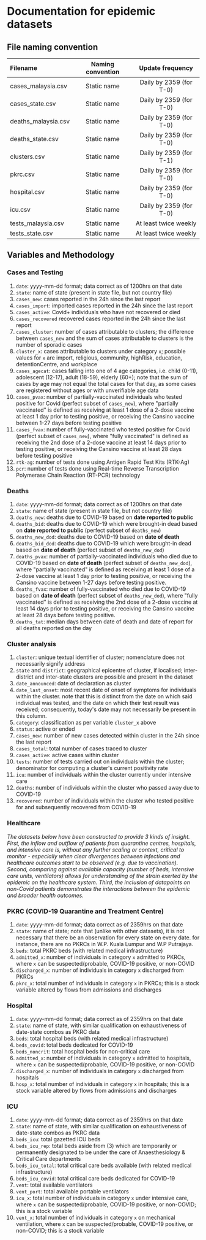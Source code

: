 # Documentation for epidemic datasets

## File naming convention

| Filename | Naming convention | Update frequency |
| :--- | :---: | :---: |
| cases_malaysia.csv | Static name | Daily by 2359 (for T-0) |
| cases_state.csv | Static name | Daily by 2359 (for T-0) |
| deaths_malaysia.csv | Static name | Daily by 2359 (for T-0) |
| deaths_state.csv | Static name | Daily by 2359 (for T-0) |
| clusters.csv | Static name | Daily by 2359 (for T-1) |
| pkrc.csv| Static name |  Daily by 2359 (for T-0) |
| hospital.csv | Static name |  Daily by 2359 (for T-0) |
| icu.csv | Static name |  Daily by 2359 (for T-0) |
| tests_malaysia.csv | Static name | At least twice weekly |
| tests_state.csv | Static name | At least twice weekly |

## Variables and Methodology

### Cases and Testing

1) `date`: yyyy-mm-dd format; data correct as of 1200hrs on that date
2) `state`: name of state (present in state file, but not country file)
3) `cases_new`: cases reported in the 24h since the last report
4) `cases_import`: imported cases reported in the 24h since the last report
5) `cases_active`: Covid+ individuals who have not recovered or died
6) `cases_recovered` recovered cases reported in the 24h since the last report
7) `cases_cluster`: number of cases attributable to clusters; the difference between `cases_new` and the sum of cases attributable to clusters is the number of sporadic cases
8) `cluster_x`: cases attributable to clusters under category `x`; possible values for `x` are import, religious, community, highRisk, education, detentionCentre, and workplace
9) `cases_agecat`: cases falling into one of 4 age categories, i.e. child (0-11), adolescent (12-17), adult (18-59), elderly (60+); note that the sum of cases by age may not equal the total cases for that day, as some cases are registered without ages or with unverifiable age data 
10) `cases_pvax`: number of partially-vaccinated individuals who tested positive for Covid (perfect subset of `cases_new`), where "partially vaccinated" is defined as receiving at least 1 dose of a 2-dose vaccine at least 1 day prior to testing positive, or receiving the Cansino vaccine between 1-27 days before testing positive
11) `cases_fvax`: number of fully-vaccinated who tested positive for Covid (perfect subset of `cases_new`), where "fully vaccinated" is defined as receiving the 2nd dose of a 2-dose vaccine at least 14 days prior to testing positive, or receiving the Cansino vaccine at least 28 days before testing positive
12) `rtk-ag`: number of tests done using Antigen Rapid Test Kits (RTK-Ag)
13) `pcr`: number of tests done using Real-time Reverse Transcription Polymerase Chain Reaction (RT-PCR) technology

### Deaths

1) `date`: yyyy-mm-dd format; data correct as of 1200hrs on that date
2) `state`: name of state (present in state file, but not country file)
3) `deaths_new`: deaths due to COVID-19 based on **date reported to public**
4) `deaths_bid`: deaths due to COVID-19 which were brought-in dead based on **date reported to public** (perfect subset of `deaths_new`)
5) `deaths_new_dod`: deaths due to COVID-19 based on **date of death**
6) `deaths_bid_dod`: deaths due to COVID-19 which were brought-in dead based on **date of death** (perfect subset of `deaths_new_dod`)
7) `deaths_pvax`: number of partially-vaccinated individuals who died due to COVID-19 based on **date of death** (perfect subset of `deaths_new_dod`), where "partially vaccinated" is defined as receiving at least 1 dose of a 2-dose vaccine at least 1 day prior to testing positive, or receiving the Cansino vaccine between 1-27 days before testing positive.
8) `deaths_fvax`: number of fully-vaccinated who died due to COVID-19 based on **date of death** (perfect subset of `deaths_new_dod`), where "fully vaccinated" is defined as receiving the 2nd dose of a 2-dose vaccine at least 14 days prior to testing positive, or receiving the Cansino vaccine at least 28 days before testing positive.
9) `deaths_tat`: median days between date of death and date of report for all deaths reported on the day

### Cluster analysis

1) `cluster`: unique textual identifier of cluster; nomenclature does not necessarily signify address
2) `state` and `district`: geographical epicentre of cluster, if localised; inter-district and inter-state clusters are possible and present in the dataset
3) `date_announced`: date of declaration as cluster
4) `date_last_onset`: most recent date of onset of symptoms for individuals within the cluster. note that this is distinct from the date on which said individual was tested, and the date on which their test result was received; consequently, today's date may not necessarily be present in this column.
5) `category`: classification as per variable `cluster_x` above
6) `status`: active or ended
7) `cases_new`: number of new cases detected within cluster in the 24h since the last report
8) `cases_total`: total number of cases traced to cluster
9) `cases_active`: active cases within cluster
10) `tests`: number of tests carried out on individuals within the cluster; denominator for computing a cluster's current positivity rate
11) `icu`: number of individuals within the cluster currently under intensive care
12) `deaths`: number of individuals within the cluster who passed away due to COVID-19
13) `recovered`: number of individuals within the cluster who tested positive for and subsequently recovered from COVID-19


### Healthcare 

_The datasets below have been constructed to provide 3 kinds of insight. First, the inflow and outflow of patients from quarantine centres, hospitals, and intensive care is, without any further scaling or context, critical to monitor - especially when clear divergences between infections and healthcare outcomes start to be observed (e.g. due to vaccination). Second, comparing against available capacity (number of beds, intensive care units, ventilators) allows for understanding of the strain exerted by the epidemic on the healthcare system. Third, the inclusion of datapoints on non-Covid patients demonstrates the interactions between the epidemic and broader health outcomes._

### PKRC (COVID-19 Quarantine and Treatment Centre)

1) `date`: yyyy-mm-dd format; data correct as of 2359hrs on that date
2) `state`: name of state; note that (unlike with other datasets), it is not necessary that there be an observation for every state on every date. for instance, there are no PKRCs in W.P. Kuala Lumpur and W.P Putrajaya.
3) `beds`: total PKRC beds (with related medical infrastructure)
4) `admitted_x`: number of individuals in category `x` admitted to PKRCs, where `x` can be suspected/probable, COVID-19 positive, or non-COVID
5) `discharged_x`: number of individuals in category `x` discharged from PKRCs
6) `pkrc_x`: total number of individuals in category `x` in PKRCs; this is a stock variable altered by flows from admissions and discharges


### Hospital

1) `date`: yyyy-mm-dd format; data correct as of 2359hrs on that date
2) `state`: name of state, with similar qualification on exhaustiveness of date-state combos as PKRC data
3) `beds`: total hospital beds (with related medical infrastructure)
3) `beds_covid`: total beds dedicated for COVID-19
4) `beds_noncrit`: total hospital beds for non-critical care
5) `admitted_x`: number of individuals in category `x` admitted to hospitals, where `x` can be suspected/probable, COVID-19 positive, or non-COVID
6) `discharged_x`: number of individuals in category `x` discharged from hospitals
7) `hosp_x`: total number of individuals in category `x` in hospitals; this is a stock variable altered by flows from admissions and discharges


### ICU

1) `date`: yyyy-mm-dd format; data correct as of 2359hrs on that date
2) `state`: name of state, with similar qualification on exhaustiveness of date-state combos as PKRC data
3) `beds_icu`: total gazetted ICU beds
4) `beds_icu_rep`: total beds aside from (3) which are temporarily or permanently designated to be under the care of Anaesthesiology & Critical Care departments
5) `beds_icu_total`: total critical care beds available (with related medical infrastructure)
6) `beds_icu_covid`: total critical care beds dedicated for COVID-19
7) `vent`: total available ventilators
8) `vent_port`: total available portable ventilators
9) `icu_x`: total number of individuals in category `x` under intensive care, where `x` can be  suspected/probable, COVID-19 positive, or non-COVID; this is a stock variable
10) `vent_x`: total number of individuals in category `x` on mechanical ventilation, where `x` can be suspected/probable, COVID-19 positive, or non-COVID; this is a stock variable


